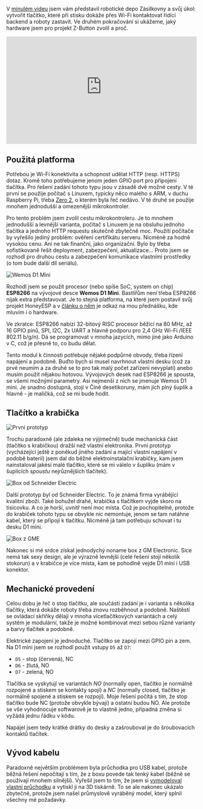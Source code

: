 <!-- dcterms:title = Jak zastavit robotické depo Zásilkovny: Hardware -->
<!-- dcterms:abstract = V minulém videu jsem vám představil robotické depo Zásilkovny a svůj úkol: vytvořit tlačítko, které při stisku dokáže přes Wi-Fi kontaktovat řídící backend a roboty zastavit. Ve druhém pokračování si ukážeme, jaký hardware jsem pro projekt Z-Button zvolil a proč. -->
<!-- dcterms:creator = Michal Altair Valášek -->
<!-- x4w:pictureUrl = /perex-pictures/20211126-robodepo-2.jpg -->
<!-- x4w:pictureWidth = 150 -->
<!-- x4w:pictureHeight = 150 -->
<!-- x4w:coverUrl = /cover-pictures/20211126-robodepo-2.jpg -->
<!-- x4w:category = Z-TECH -->
<!-- x4w:category = IT -->
<!-- x4w:category = Bastlení -->
<!-- x4w:serial = Robotické depo -->
<!-- dcterms:dateAccepted = 2021-11-26 -->

V [minulém videu](https://www.altair.blog/2021/11/robodepo-1) jsem vám představil robotické depo Zásilkovny a svůj úkol: vytvořit tlačítko, které při stisku dokáže přes Wi-Fi kontaktovat řídící backend a roboty zastavit. Ve druhém pokračování si ukážeme, jaký hardware jsem pro projekt Z-Button zvolil a proč.

<div style="position:relative;padding-top:56.25%;">
  <iframe src="https://www.youtube-nocookie.com/embed/7rJuuVYUSQE" frameborder="0" allowfullscreen allow="accelerometer; autoplay; encrypted-media; gyroscope; picture-in-picture" style="position:absolute;top:0;left:0;width:100%;height:100%;"></iframe>
</div>

## Použitá platforma

Potřebou je Wi-Fi konektivita a schopnost udělat HTTP (resp. HTTPS) dotaz. Kromě toho potřebujeme jenom jeden GPIO port pro připojení tlačítka. Pro řešení zadání tohoto typu jsou v zásadě dvě možné cesty. V té první se použije počítač s Linuxem, typicky něco malého s ARM, v duchu Raspberry Pi, třeba [Zero 2](https://www.altair.blog/2021/11/dotnet-raspi-5), o kterém byla řeč nedávo. V té druhé se použije mnohem jednodušší a omezenější mikrokontroler.

Pro tento problém jsem zvolil cestu mikrokontroleru. Je to mnohem jednodušší a levnější varianta, počítač s Linuxem je na obsluhu jednoho tlačítka a jednoho HTTP requestu skutečně zbytečně moc. Použití počítače by vyřešilo jediný problém: ověření certifikátu serveru. Nicméně za hodně vysokou cenu. Ani ne tak finanční, jako organizační. Bylo by třeba sofistikovaně řešit deployment, zabezpečení, aktualizace... Proto jsem se rozhodl pro druhou cestu a zabezpečení komunikace vlastními prostředky (o tom bude další díl seriálu).

![Wemos D1 Mini](https://www.cdn.altairis.cz/Blog/2021/20211126-d1mini.jpg)

Rozhodl jsem se použít procesor (nebo spíše SoC, system on chip) **ESP8266** na vývojové desce **Wemos D1 Mini**. Bastlířům není třeba ESP8266 nijak extra představovat. Je to stejná platforma, na které jsem postavil svůj projekt HoneyESP a v [článku o něm](https://www.altair.blog/2018/11/honeyesp) je odkaz na mou přednášku, kde mluvím i o hardware.

Ve zkratce: ESP8266 nabízí 32-bitový RISC procesor běžící na 80 MHz, až 16 GPIO pinů, SPI, I2C, 2x UART a hlavně podporu pro 2,4 GHz Wi-Fi /IEEE 802.11 b/g/n). Dá se programovat v mnoha jazycích, mimo jiné jako Arduino v C, což je přesně to, co budu dělat.

Tento modul k činnosti potřebuje nějaké podpůrné obvody, třeba řízení napájení a podobně. Buďto bych si musel navrhnout vlastní desku (což za prvé neumím a za druhé se to pro tak malý počet zařízení nevyplatí) anebo musím použít nějakou hotovou. Vývojových desek nad ESP8266 je spousta, se všemi možnými parametry. Asi nejmenší z nich se jmenuje Wemos D1 mini. Je snadno dostupná, stojí v Číně desetikoruny, mám jich plný šuplík a hlavně - je maličká, což se mi bude hodit.

## Tlačítko a krabička

![První prototyp](https://www.cdn.altairis.cz/Blog/2021/20211126-prototyp.jpg)

Trochu paradoxně (ale zdaleka ne výjimečně) bude mechanická část (tlačítko s krabičkou) dražší než vlastní elektronika. První prototyp (vycházející ještě z poněkud jiného zadání a mající vlastní napájení v podobě baterií) jsem dal do běžné elektroinstalační krabičky, kam jsem nainstaloval jakési malé tlačítko, které se mi válelo v šuplíku (mám v šuplících _spoustu_ nejrůznějších tlačítek).

![Box od Schneider Electric](https://www.cdn.altairis.cz/Blog/2021/20211126-box-schneider.jpg)

Další prototyp byl od Schneider Electric. To je známá firma vyrábějící kvalitní zboží. Také bohužel drahé, krabička s tlačítkem vyjde skoro na tisícovku. A co je horší, uvnitř není moc místa. Což je pochopitelné, protože do krabiček tohoto typu se obvykle nic nemontuje, jenom se tam natáhne kabel, který se připojí k tlačítku. Nicméně já tam potřebuju schovat i tu desku D1 mini.

![Box z GME](https://www.cdn.altairis.cz/Blog/2021/20211126-box-gme.jpg)

Nakonec si mé srdce získal jednodychý noname box z GM Electronic. Sice nemá tak sexy design, ale je výrazně levnější (celé řešení stojí několik stokorun) a v krabičce je více místa, kam se pohodlně vejde D1 mini i USB konektor.

## Mechanické provedení

Celou dobu je řeč o stop tlačítku, ale součástí zadání je i varianta s několika tlačítky, která dokáže roboty třeba znovu rozběhnout a podobně. Naštěstí se ovládací skříňky dělají v mnoha vícetlačítkových variantách a celý systém je modulární, takže je možné kombinovat mezi sebou různé varianty a barvy tlačítek a podobně.

Elektrické zapojení je jednoduché. Tlačítko se zapojí mezi GPIO pin a zem. Na D1 mini jsem se rozhodl použít vstupy `D5` až `D7`:

* `D5` - stop (červená), NC
* `D6` - žlutá, NO
* `D7` - zelená, NO

Tlačítka se vyskytují ve variantách _NO_ (normally open, tlačítko je normálně rozpojené a stiskem se kontakty spojí) a _NC_ (normally closed, tlačítko je normálně spojené a stiskem se rozpojí). Moje řešení počítá s tím, že stop tlačítko bude NC (protože obvykle bývají) a ostatní budou NO. Ale protože se vše vyhodnocuje softwarově je to vlastně jedno, případná změna si vyžádá jednu řádku v kódu.

Napájel jsem tedy krátké drátky do desky a zašrouboval je do šroubovacích kontaktů tlačítek.

## Vývod kabelu

Paradoxně největším problémem byla průchodka pro USB kabel, protože běžná řešení nepočítají s tím, že z boxu povede tak tenký kabel (běžně se používají mnohem silnější). Vyřešil jsem to tím, že jsem si [vymodeloval vlastní průchodku](https://www.altair.blog/2021/10/pruchodka) a vytiskl ji na 3D tiskárně. To se ale nakonec ukázalo zbytečné, protože jsem našel průmyslově vyráběný model, který splnil všechny mé požadavky.
